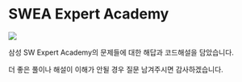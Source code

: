 # SWEA Expert Academy

![](https://github.com/likelionSungGuk/SWEA/blob/master/README.assets/%EC%A3%BC%EC%84%9D%202020-07-30%20131734.png?raw=true)

삼성 SW Expert Academy의 문제들에 대한 해답과 코드해설을 담았습니다.



더 좋은 풀이나 해설이 이해가 안될 경우 질문 남겨주시면 감사하겠습니다. 
